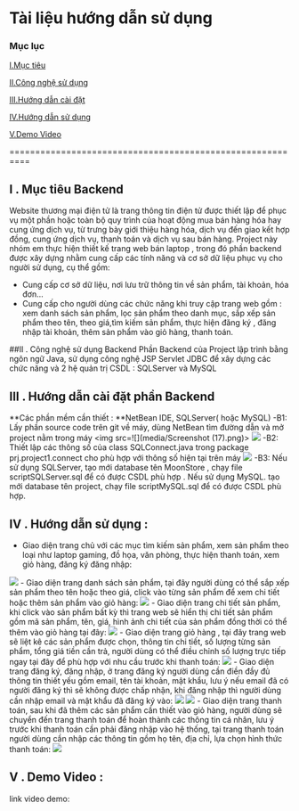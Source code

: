 # Tài liệu hướng dẫn sử dụng

### Mục lục

[I.Mục tiêu](#muctieu)

[II.Công nghệ sử dụng](#congnghesudung)

[III.Hướng dẫn cài đặt](#huongdancaidat)

[IV.Hướng dẫn sử dụng](#huongdansudung)

[V.Demo Video](#demovideo)


==========================================================

<a name="muctieu"></a>
## I . Mục tiêu Backend
  Website thương mại điện tử là trang thông tin điện tử được thiết lập để phục vụ một phần hoặc toàn bộ quy trình của hoạt động mua bán hàng hóa hay cung ứng dịch vụ, từ trưng bày giới thiệu hàng hóa, dịch vụ đến giao kết hợp đồng, cung ứng dịch vụ, thanh toán và dịch vụ sau bán hàng.
  Project này nhóm em thực hiện thiết kế trang web bán laptop , trong đó phần backend được xây dựng nhằm cung cấp các tính năng và cơ sở dữ liệu phục vụ cho người sử dụng, cụ thể gồm:
- Cung cấp cơ sở dữ liệu, nơi lưu trữ thông tin về sản phẩm, tài khoản, hóa đơn...
- Cung cấp cho người dùng các chức năng khi truy cập trang web gồm : xem danh sách sản phẩm, lọc sản phẩm theo danh mục, sắp xếp sản phẩm theo tên, theo giá,tìm kiếm sản phẩm, thực hiện đăng ký , đăng nhập tài khoản, thêm sản phẩm vào giỏ hàng, thanh toán.

<a name="congnghesudung"></a>
##II . Công nghệ sử dụng Backend
  Phần Backend của Project lập trình bằng ngôn ngữ Java, sử dụng công nghệ JSP Servlet JDBC để xây dựng các chức năng và 2 hệ quản trị CSDL : SQLServer và MySQL

<a name="huongdancaidat"></a>
## III . Hướng dẫn cài đặt phần Backend
**Các phần mềm cần thiết : **NetBean IDE, SQLServer( hoặc MySQL)
-B1: Lấy phần source code trên git về máy, dùng NetBean tìm đường dẫn và mở project nằm trong máy
<img src=![](media/Screenshot (17).png)>
<img src=https://imgur.com/SGNi3Re>
-B2: Thiết lập các thông số của class SQLConnect.java trong package prj.project1.connect cho phù hợp với thông số hiện tại trên máy
<img src=https://imgur.com/0b6WZI7>
-B3: Nếu sử dụng SQLServer, tạo mới database tên MoonStore , chạy file scriptSQLServer.sql để có được CSDL phù hợp .
Nếu sử dụng MySQL. tạo mới database tên project, chạy file scriptMySQL.sql để có được CSDL phù hợp.

<a name="huongdansudung"></a>
## IV . Hướng dẫn sử dụng :
- Giao diện trang chủ với các mục tìm kiếm sản phẩm, xem sản phẩm theo loại như laptop gaming, đồ họa, văn phòng, thực hiện thanh toán, xem giỏ hàng, đăng ký đăng nhập:
<img src=https://imgur.com/IBooYO7>
- Giao diện trang danh sách sản phẩm, tại đây người dùng có thể sắp xếp sản phẩm theo tên hoặc theo giá, click vào từng sản phẩm để xem chi tiết hoặc thêm sản phẩm vào giỏ hàng:
<img src=https://imgur.com/dSt0aIH>
- Giao diện trang chi tiết sản phẩm, khi click vào sản phẩm bất kỳ thì trang web sẽ hiển thị chi tiết sản phẩm gồm mã sản phẩm, tên, giá, hình ảnh chi tiết của sản phẩm đồng thời có thể thêm vào giỏ hàng tại đây:
<img src=https://imgur.com/oRRoiDa>
- Giao diện trang giỏ hàng , tại đây trang web sẽ liệt kê các sản phẩm được chọn, thông tin chi tiết, số lượng từng sản phẩm, tổng giá tiền cần trả, người dùng có thể điều chỉnh số lượng trực tiếp ngay tại đây để phù hợp với nhu cầu trước khi thanh toán:
<img src=https://imgur.com/52yynsG>
- Giao diện trang đăng ký, đăng nhập, ở trang đăng ký người dùng cần điền đầy đủ thông tin thiết yếu gồm email, tên tài khoản, mật khẩu, lưu ý nếu email đã có người đăng ký thì sẽ không được chấp nhận, khi đăng nhập thì người dùng cần nhập email và mật khẩu đã đăng ký vào:
<img src=https://imgur.com/ZMBFpe8>
<img src=https://imgur.com/7AVCEJh>
- Giao diện trang thanh toán, sau khi đã thêm các sản phẩm cần thiết vào giỏ hàng, người dùng sẽ chuyển đến trang thanh toán để hoàn thành các thông tin cá nhân, lưu ý trước khi thanh toán cần phải đăng nhập vào hệ thống, tại trang thanh toán người dùng cần nhập các thông tin gồm họ tên, địa chỉ, lựa chọn hình thức thanh toán:
<img src=https://imgur.com/n69Son9>

<a name="demovideo"></a>
## V . Demo Video :
link video demo:



